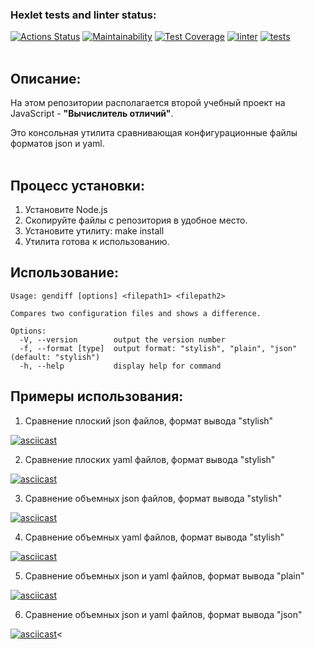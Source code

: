 ### Hexlet tests and linter status:
[![Actions Status](https://github.com/Andrew52F/frontend-project-lvl2/workflows/hexlet-check/badge.svg)](https://github.com/Andrew52F/frontend-project-lvl2/actions)
[![Maintainability](https://api.codeclimate.com/v1/badges/b989d210d6fcfddff136/maintainability)](https://codeclimate.com/github/Andrew52F/frontend-project-lvl2/maintainability)
[![Test Coverage](https://api.codeclimate.com/v1/badges/b989d210d6fcfddff136/test_coverage)](https://codeclimate.com/github/Andrew52F/frontend-project-lvl2/test_coverage)
[![linter](https://github.com/Andrew52F/frontend-project-lvl2/actions/workflows/linter.yml/badge.svg)](https://github.com/Andrew52F/frontend-project-lvl2/actions/workflows/linter.yml)
[![tests](https://github.com/Andrew52F/frontend-project-lvl2/actions/workflows/tests.yml/badge.svg)](https://github.com/Andrew52F/frontend-project-lvl2/actions/workflows/tests.yml)
<br>
<br>
## Описание:
На этом репозитории располагается второй учебный проект на JavaScript - <b>"Вычислитель отличий"</b>.<br>

Это консольная утилита сравнивающая конфигурационные файлы форматов json и yaml.<br>
<br>
## Процесс установки:
1. Установите Node.js<br>
2. Скопируйте файлы с репозитория в удобное место.<br>
3. Установите утилиту: make install<br>
4. Утилита готова к использованию.<br>

## Использование:

```
Usage: gendiff [options] <filepath1> <filepath2>

Compares two configuration files and shows a difference.

Options:
  -V, --version        output the version number
  -f, --format [type]  output format: "stylish", "plain", "json" (default: "stylish")
  -h, --help           display help for command
```
## Примеры использования:
1. Сравнение плоский json файлов, формат вывода "stylish"

[![asciicast](https://asciinema.org/a/vPpxvvTlrF6mdVApSchBTFyuR.svg)](https://asciinema.org/a/vPpxvvTlrF6mdVApSchBTFyuR)


2. Сравнение плоских yaml файлов, формат вывода "stylish"

[![asciicast](https://asciinema.org/a/P8esXjC09s3gyMyb0pkmEDTdL.svg)](https://asciinema.org/a/P8esXjC09s3gyMyb0pkmEDTdL)


3. Сравнение объемных json файлов, формат вывода "stylish"

[![asciicast](https://asciinema.org/a/HRdmI2DewY82vwoN5n9xUdx8E.svg)](https://asciinema.org/a/HRdmI2DewY82vwoN5n9xUdx8E)


4. Сравнение объемных yaml файлов, формат вывода "stylish"

[![asciicast](https://asciinema.org/a/KL9BE787HcCdXlwpOlc0i698e.svg)](https://asciinema.org/a/KL9BE787HcCdXlwpOlc0i698e)


5. Сравнение объемных json и yaml файлов, формат вывода "plain"

[![asciicast](https://asciinema.org/a/Ir6ZySuM85r2fV0P7pKNKcDbh.svg)](https://asciinema.org/a/Ir6ZySuM85r2fV0P7pKNKcDbh)


6. Сравнение объемных json и yaml файлов, формат вывода "json"

[![asciicast](https://asciinema.org/a/j4ZP9JaD7Nh6OmIpPz35ZSn7h.svg)](https://asciinema.org/a/j4ZP9JaD7Nh6OmIpPz35ZSn7h)<